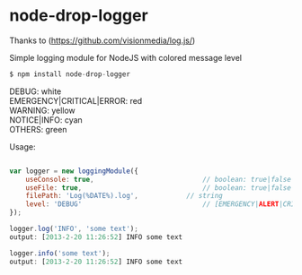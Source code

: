 node-drop-logger
==============

Thanks to (https://github.com/visionmedia/log.js/)

Simple logging module for NodeJS with colored message level

```javascript
$ npm install node-drop-logger
```

DEBUG: white <br />
EMERGENCY|CRITICAL|ERROR: red <br />
WARNING: yellow <br />
NOTICE|INFO: cyan <br />
OTHERS: green <br />

Usage:
```javascript

var logger = new loggingModule({
	useConsole: true,							// boolean: true|false
	useFile: true,								// boolean: true|false
	filePath: 'Log(%DATE%).log', 			// string
	level: 'DEBUG'								// [EMERGENCY|ALERT|CRITICAL|ERROR|WARNING|NOTICE|INFO|DEBUG]
});

logger.log('INFO', 'some text');
output: [2013-2-20 11:26:52] INFO some text

logger.info('some text');
output: [2013-2-20 11:26:52] INFO some text
```